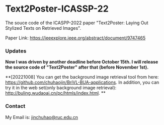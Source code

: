 # Text2Poster-ICASSP-22
The souce code of the ICASPP-2022 paper "Text2Poster: Laying Out Stylized Texts on Retrieved Images".

Paper Link: https://ieeexplore.ieee.org/abstract/document/9747465

### Updates

**Now I was driven by another deadline before October 15th. I will release the source code of "Text2Poster" after that (before November 1st).**

**[20221008] You can get the background image retrieval tool from here: https://github.com/chuhaojin/BriVL-BUA-applications. In addition, you can try it in the web set(only background image retrieval): http://buling.wudaoai.cn/pc/htmls/index.html.  **

### Contact

My Email is: jinchuhao@ruc.edu.cn
